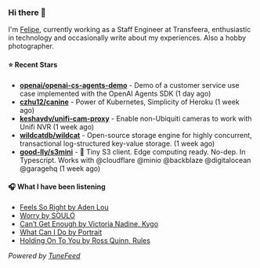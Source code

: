 ### Hi there 👋

I'm [Felipe](https://felipevm.com), currently working as a Staff Engineer at Transfeera, enthusiastic in technology and occasionally write about my experiences. Also a hobby photographer.

#### ⭐ Recent Stars
- **[openai/openai-cs-agents-demo](https://github.com/openai/openai-cs-agents-demo)** - Demo of a customer service use case implemented with the OpenAI Agents SDK (1 day ago)
- **[czhu12/canine](https://github.com/czhu12/canine)** - Power of Kubernetes, Simplicity of Heroku (1 week ago)
- **[keshavdv/unifi-cam-proxy](https://github.com/keshavdv/unifi-cam-proxy)** - Enable non-Ubiquiti cameras to work with Unifi NVR (1 week ago)
- **[wildcatdb/wildcat](https://github.com/wildcatdb/wildcat)** - Open-source storage engine for highly concurrent, transactional log-structured key-value storage. (1 week ago)
- **[good-lly/s3mini](https://github.com/good-lly/s3mini)** - 👶 Tiny S3 client. Edge computing ready. No-dep. In Typescript. Works with @cloudflare @minio @backblaze @digitalocean @garagehq (1 week ago)

#### 🎧 What I have been listening
- [Feels So Right by Aden Lou](https://open.spotify.com/track/4POjJI8EJIbchOE0fju0QR)
- [Worry by SOULO](https://open.spotify.com/track/6Oo3RvRhtEHndiJxpQSQoG)
- [Can’t Get Enough by Victoria Nadine, Kygo](https://open.spotify.com/track/6zY829UlOMYoOIULHiGIZz)
- [What Can I Do by Portrait](https://open.spotify.com/track/4aEKZ3X6SFcrMwI1ejbZ9l)
- [Holding On To You by Ross Quinn, Rules](https://open.spotify.com/track/2oHXwRlyCSsLUroGC0rLtH)

_Powered by [TuneFeed](https://tunefeed.app?ref=github.com)_
